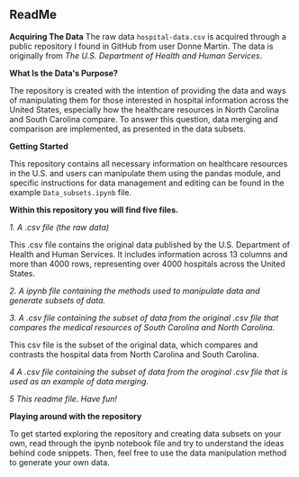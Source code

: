 ## ReadMe
**Acquiring The Data**
The raw data `hospital-data.csv` is acquired through a public repository I found in GitHub from user Donne Martin. The data is originally from *The U.S. Department of Health and Human Services*.

**What Is the Data's Purpose?**

The repository is created with the intention of providing the data and ways of manipulating them for those interested in hospital information across the United States, especially how the healthcare 
resources in North Carolina and South Carolina compare. To answer this question, data merging and comparison are implemented, as presented in the data subsets. 

**Getting Started**

This repository contains all necessary information on healthcare resources in the U.S. and users can manipulate them using the pandas module, and specific instructions for data management and editing
can be found in the example `Data_subsets.ipynb` file. 

**Within this repository you will find five files.**

*1. A .csv file (the raw data)*

This .csv file contains the original data published by the U.S. Department of Health and Human Services. It includes information across 13 columns and more than 4000 rows, representing over 4000 hospitals across the United States.

*2. A ipynb file containing the methods used to manipulate data and generate subsets of data.*

*3. A .csv file containing the subset of data from the original .csv file that compares the medical resources of South Carolina and North Carolina.*

This csv file is the subset of the original data, which compares and contrasts the hospital data from North Carolina and South Carolina.

*4 A .csv file containing the subset of data from the  oroginal .csv file that is used as an example of data merging.*

*5 This readme file. Have fun!*

**Playing around with the repository**

To get started exploring the repository and creating data subsets on your own, read through the ipynb notebook file and try to understand the ideas behind code snippets. Then, feel free to use the data manipulation method to generate your own data. 
